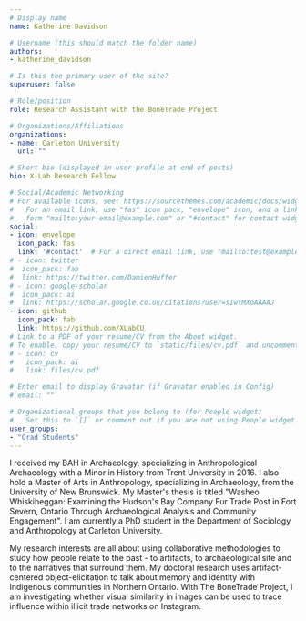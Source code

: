 ```yaml
---
# Display name
name: Katherine Davidson

# Username (this should match the folder name)
authors:
- katherine_davidson

# Is this the primary user of the site?
superuser: false

# Role/position
role: Research Assistant with the BoneTrade Project

# Organizations/Affiliations
organizations:
- name: Carleton University
  url: ""

# Short bio (displayed in user profile at end of posts)
bio: X-Lab Research Fellow

# Social/Academic Networking
# For available icons, see: https://sourcethemes.com/academic/docs/widgets/#icons
#   For an email link, use "fas" icon pack, "envelope" icon, and a link in the
#   form "mailto:your-email@example.com" or "#contact" for contact widget.
social:
- icon: envelope
  icon_pack: fas
  link: '#contact'  # For a direct email link, use "mailto:test@example.org".
# - icon: twitter
#  icon_pack: fab
#  link: https://twitter.com/DamienHuffer
# - icon: google-scholar
#  icon_pack: ai
#  link: https://scholar.google.co.uk/citations?user=sIwtMXoAAAAJ
- icon: github
  icon_pack: fab
  link: https://github.com/XLabCU
# Link to a PDF of your resume/CV from the About widget.
# To enable, copy your resume/CV to `static/files/cv.pdf` and uncomment the lines below.
# - icon: cv
#   icon_pack: ai
#   link: files/cv.pdf

# Enter email to display Gravatar (if Gravatar enabled in Config)
# email: ""

# Organizational groups that you belong to (for People widget)
#   Set this to `[]` or comment out if you are not using People widget.
user_groups:
- "Grad Students"
---
```


I received my BAH in Archaeology, specializing in Anthropological Archaeology with a Minor in History from Trent University in 2016. I also hold a Master of Arts in Anthropology, specializing in Archaeology, from the University of New Brunswick. My Master's thesis is titled "Washeo Whiskiheggan: Examining the Hudson's Bay Company Fur Trade Post in Fort Severn, Ontario Through Archaeological Analysis and Community Engagement". I am currently a PhD student in the Department of Sociology and Anthropology at Carleton University.

My research interests are all about using collaborative methodologies to study how people relate to the past - to artifacts, to archaeological site and to the narratives that surround them. My doctoral research uses artifact-centered object-elicitation to talk about memory and identity with Indigenous communities in Northern Ontario. With The BoneTrade Project, I am investigating whether visual similarity in images can be used to trace influence within illicit trade networks on Instagram.
